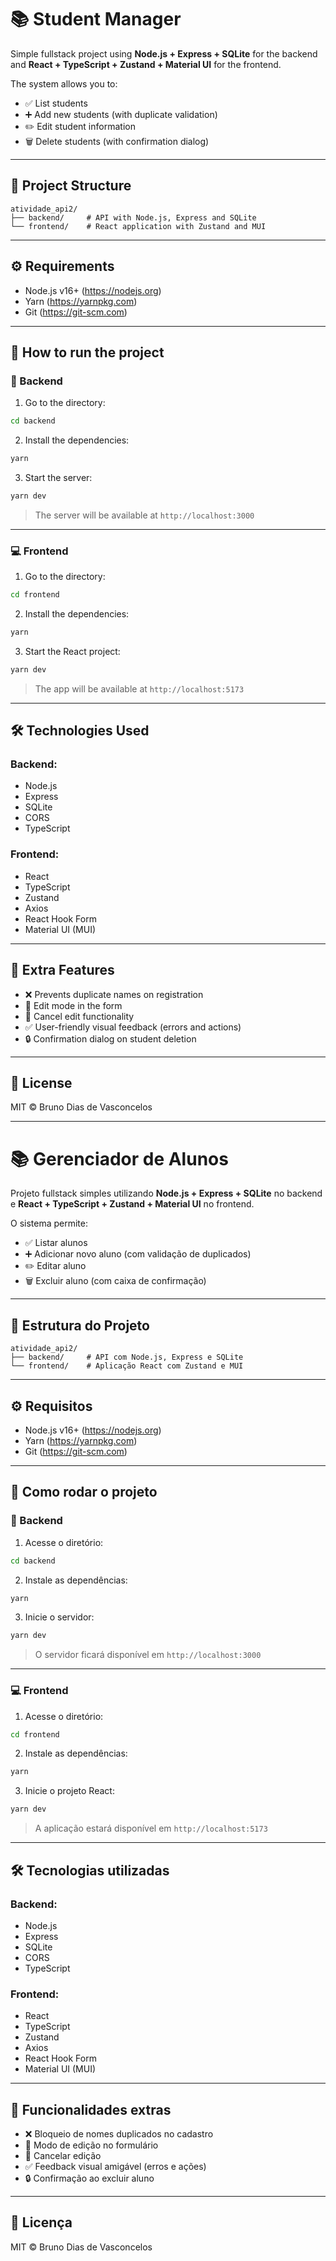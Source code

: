 # 📚 Student Manager

Simple fullstack project using **Node.js + Express + SQLite** for the backend and **React + TypeScript + Zustand + Material UI** for the frontend.

The system allows you to:
- ✅ List students
- ➕ Add new students (with duplicate validation)
- ✏️ Edit student information
- 🗑️ Delete students (with confirmation dialog)

---

## 📁 Project Structure

```
atividade_api2/
├── backend/     # API with Node.js, Express and SQLite
└── frontend/    # React application with Zustand and MUI
```

---

## ⚙️ Requirements

- Node.js v16+ (https://nodejs.org)
- Yarn (https://yarnpkg.com)
- Git (https://git-scm.com)

---

## 🚀 How to run the project

### 🔧 Backend

1. Go to the directory:

```bash
cd backend
```

2. Install the dependencies:

```bash
yarn
```

3. Start the server:

```bash
yarn dev
```

> The server will be available at `http://localhost:3000`

---

### 💻 Frontend

1. Go to the directory:

```bash
cd frontend
```

2. Install the dependencies:

```bash
yarn
```

3. Start the React project:

```bash
yarn dev
```

> The app will be available at `http://localhost:5173`

---

## 🛠 Technologies Used

### Backend:
- Node.js
- Express
- SQLite
- CORS
- TypeScript

### Frontend:
- React
- TypeScript
- Zustand
- Axios
- React Hook Form
- Material UI (MUI)

---

## 🧪 Extra Features

- ❌ Prevents duplicate names on registration
- 📝 Edit mode in the form
- 🧼 Cancel edit functionality
- ✅ User-friendly visual feedback (errors and actions)
- 🔒 Confirmation dialog on student deletion

---

## 📄 License

MIT © Bruno Dias de Vasconcelos

---

# 📚 Gerenciador de Alunos

Projeto fullstack simples utilizando **Node.js + Express + SQLite** no backend e **React + TypeScript + Zustand + Material UI** no frontend.

O sistema permite:
- ✅ Listar alunos
- ➕ Adicionar novo aluno (com validação de duplicados)
- ✏️ Editar aluno
- 🗑️ Excluir aluno (com caixa de confirmação)

---

## 📁 Estrutura do Projeto

```
atividade_api2/
├── backend/     # API com Node.js, Express e SQLite
└── frontend/    # Aplicação React com Zustand e MUI
```

---

## ⚙️ Requisitos

- Node.js v16+ (https://nodejs.org)
- Yarn (https://yarnpkg.com)
- Git (https://git-scm.com)

---

## 🚀 Como rodar o projeto

### 🔧 Backend

1. Acesse o diretório:

```bash
cd backend
```

2. Instale as dependências:

```bash
yarn
```

3. Inicie o servidor:

```bash
yarn dev
```

> O servidor ficará disponível em `http://localhost:3000`

---

### 💻 Frontend

1. Acesse o diretório:

```bash
cd frontend
```

2. Instale as dependências:

```bash
yarn
```

3. Inicie o projeto React:

```bash
yarn dev
```

> A aplicação estará disponível em `http://localhost:5173`

---

## 🛠 Tecnologias utilizadas

### Backend:
- Node.js
- Express
- SQLite
- CORS
- TypeScript

### Frontend:
- React
- TypeScript
- Zustand
- Axios
- React Hook Form
- Material UI (MUI)

---

## 🧪 Funcionalidades extras

- ❌ Bloqueio de nomes duplicados no cadastro
- 📝 Modo de edição no formulário
- 🧼 Cancelar edição
- ✅ Feedback visual amigável (erros e ações)
- 🔒 Confirmação ao excluir aluno

---

## 📄 Licença

MIT © Bruno Dias de Vasconcelos